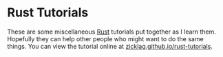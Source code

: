 
# Rust Tutorials

These are some miscellaneous [Rust](http://rust-lang.org/) tutorials put together as I learn them. Hopefully they can help other people who might want to do the same things. You can view the tutorial online at [zicklag.github.io/rust-tutorials](https://zicklag.github.io/rust-tutorials/).
